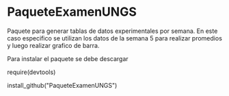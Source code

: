 # PaqueteExamenUNGS
Paquete  para generar tablas de datos experimentales por semana. En este caso especifico se utilizan los datos de la semana 5 para realizar promedios y luego realizar grafico de barra.

Para instalar el paquete se debe descargar 

require(devtools)

install_github("PaqueteExamenUNGS")
